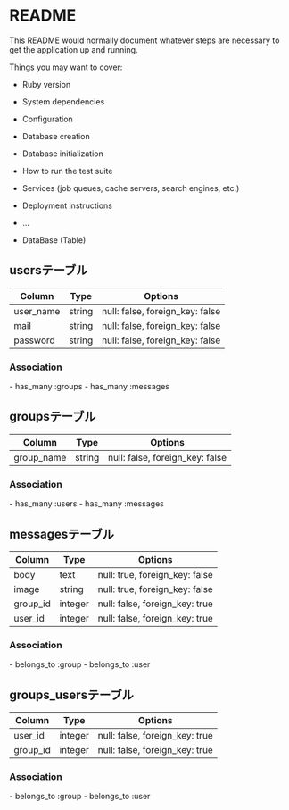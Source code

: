 # README

This README would normally document whatever steps are necessary to get the
application up and running.

Things you may want to cover:

* Ruby version

* System dependencies

* Configuration

* Database creation

* Database initialization

* How to run the test suite

* Services (job queues, cache servers, search engines, etc.)

* Deployment instructions

* ...

* DataBase (Table)
## usersテーブル

|Column|Type|Options|
|------|----|-------|
|user_name|string|null: false, foreign_key: false|
|mail|string|null: false, foreign_key: false|
|password|string|null: false, foreign_key: false|

### Association
- has_many :groups
- has_many :messages

## groupsテーブル

|Column|Type|Options|
|------|----|-------|
|group_name|string|null: false, foreign_key: false|

### Association
- has_many :users
- has_many :messages

## messagesテーブル

|Column|Type|Options|
|------|----|-------|
|body|text|null: true, foreign_key: false|
|image|string|null: true, foreign_key: false|
|group_id|integer|null: false, foreign_key: true|
|user_id|integer|null: false, foreign_key: true|

### Association
- belongs_to :group
- belongs_to :user

## groups_usersテーブル

|Column|Type|Options|
|------|----|-------|
|user_id|integer|null: false, foreign_key: true|
|group_id|integer|null: false, foreign_key: true|

### Association
- belongs_to :group
- belongs_to :user